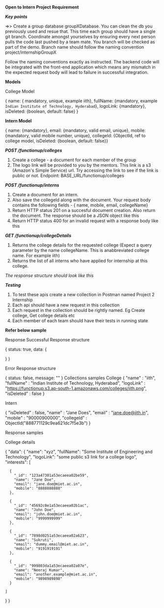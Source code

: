 **Open to Intern Project Requirement**

**_Key points_**

=>>
Create a group database groupXDatabase. You can clean the db you previously used and resue that.
This time each group should have a single git branch. Coordinate amongst yourselves by ensuring every next person pulls the code last pushed by a team mate. You branch will be checked as part of the demo. Branch name should follow the naming convention project/internshipGroupX

Follow the naming conventions exactly as instructed. The backend code will be integrated with the front-end application which means any mismatch in the expected request body will lead to failure in successful integration.

**Models**

College Model

{ name: { mandatory, unique, example iith}, fullName: {mandatory, example `Indian Institute of Technology, Hyderabad`}, logoLink: {mandatory}, isDeleted: {boolean, default: false} }

**Intern Model**

{ name: {mandatory}, email: {mandatory, valid email, unique}, mobile: {mandatory, valid mobile number, unique}, collegeId: {ObjectId, ref to college model, isDeleted: {boolean, default: false}}


_**POST /functionup/colleges**_


1. Create a college - a document for each member of the group
2. The logo link will be provided to you by the mentors. This link is a s3 (Amazon's Simple Service) url. Try accessing the link to see if the link is public or not.
Endpoint: BASE_URL/functionup/colleges

_**POST /functionup/interns**_


1. Create a document for an intern.
2. Also save the collegeId along with the document. Your request body contains the following fields - { name, mobile, email, collegeName}
3. Return HTTP status 201 on a succesful document creation. Also return the document. The response should be a JSON object like this
4. Return HTTP status 400 for an invalid request with a response body like this

_**GET /functionup/collegeDetails**_


1. Returns the college details for the requested college (Expect a query parameter by the name collegeName. This is anabbreviated college name. For example iith)
2. Returns the list of all interns who have applied for internship at this college.

_The response structure should look like this_

_**Testing**_


1. To test these apis create a new collection in Postman named Project 2 Internship
2. Each api should have a new request in this collection
3. Each request in the collection should be rightly named. Eg Create college, Get college details etc
4. Each member of each team should have their tests in running state

**Refer below sample**


Response
Successful Response structure

{
  status: true,
  data: {

  }
}

Error Response structure

{
  status: false,
  message: ""
}
Collections samples
College
{
    "name" : "iith",
    "fullName" : "Indian Institute of Technology, Hyderabad",
    "logoLink" : "https://functionup.s3.ap-south-1.amazonaws.com/colleges/iith.png",
    "isDeleted" : false
}

Intern

   {
    "isDeleted" : false,
    "name" : "Jane Does",
    "email" : "jane.doe@iith.in",
    "mobile" : "90000900000",
    "collegeId" : ObjectId("888771129c9ea621dc7f5e3b")
}

Response samples


College details


{
  "data": {
    "name": "xyz",
    "fullName": "Some Institute of Engineering and Technology",
    "logoLink": "some public s3 link for a college logo",
    "interests": [

      {
        "_id": "123a47301a53ecaeea02be59",
        "name": "Jane Doe",
        "email": "jane.doe@miet.ac.in",
        "mobile": "8888888888"
      },

      {
        "_id": "45692c0e1a53ecaeea02b1ac",
        "name": "John Doe",
        "email": "john.doe@miet.ac.in",
        "mobile": "9999999999"
      },

      {
        "_id": "7898d0251a53ecaeea02a623",
        "name": "Sukruti",
        "email": "dummy.email@miet.ac.in",
        "mobile": "9191919191"
      },

      {
        "_id": "999803da1a53ecaeea02a07e",
        "name": "Neeraj Kumar",
        "email": "another.example@miet.ac.in",
        "mobile": "9898989898"
      }

    ]
    
  }
}
